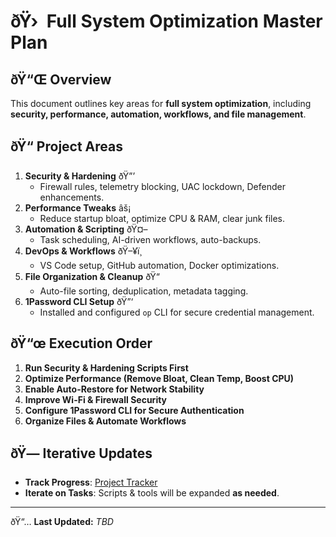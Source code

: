 ﻿# ðŸ›  Full System Optimization Master Plan

## ðŸ“Œ Overview
This document outlines key areas for **full system optimization**, including **security, performance, automation, workflows, and file management**.

## ðŸ“ Project Areas
1. **Security & Hardening** ðŸ”’  
   - Firewall rules, telemetry blocking, UAC lockdown, Defender enhancements.
2. **Performance Tweaks** âš¡  
   - Reduce startup bloat, optimize CPU & RAM, clear junk files.
3. **Automation & Scripting** ðŸ¤–  
   - Task scheduling, AI-driven workflows, auto-backups.
4. **DevOps & Workflows** ðŸ–¥ï¸  
   - VS Code setup, GitHub automation, Docker optimizations.
5. **File Organization & Cleanup** ðŸ“  
   - Auto-file sorting, deduplication, metadata tagging.
6. **1Password CLI Setup** ðŸ”‘  
   - Installed and configured `op` CLI for secure credential management.

## ðŸ“œ Execution Order
1. **Run Security & Hardening Scripts First**
2. **Optimize Performance (Remove Bloat, Clean Temp, Boost CPU)**
3. **Enable Auto-Restore for Network Stability**
4. **Improve Wi-Fi & Firewall Security**
5. **Configure 1Password CLI for Secure Authentication**
6. **Organize Files & Automate Workflows**

## ðŸ— Iterative Updates  
- **Track Progress**: [Project Tracker](../Trackers/Project_Tracker.csv)  
- **Iterate on Tasks**: Scripts & tools will be expanded **as needed**.

---
ðŸ“… **Last Updated:** _TBD_



